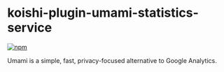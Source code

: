# koishi-plugin-umami-statistics-service

[![npm](https://img.shields.io/npm/v/koishi-plugin-umami-statistics-service?style=flat-square)](https://www.npmjs.com/package/koishi-plugin-umami-statistics-service)

Umami is a simple, fast, privacy-focused alternative to Google Analytics.
